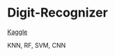 # Digit-Recognizer

[Kaggle](https://www.kaggle.com/competitions/digit-recognizer/overview)

KNN, RF, SVM, CNN
